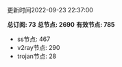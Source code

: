 更新时间2022-09-23 22:37:00

**总订阅: 73**
**总节点: 2690**
**有效节点: 785**
- ss节点: 467
- v2ray节点: 290
- trojan节点: 28
